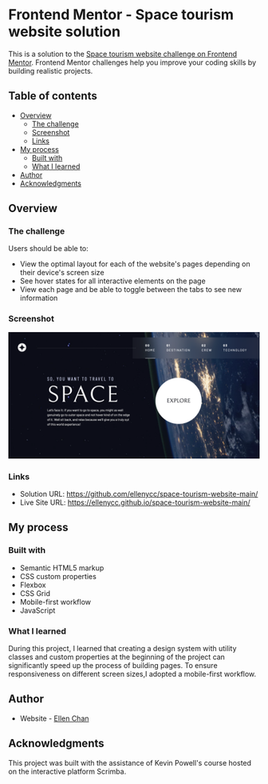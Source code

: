 # Frontend Mentor - Space tourism website solution

This is a solution to the [Space tourism website challenge on Frontend Mentor](https://www.frontendmentor.io/challenges/space-tourism-multipage-website-gRWj1URZ3). Frontend Mentor challenges help you improve your coding skills by building realistic projects. 

## Table of contents

- [Overview](#overview)
  - [The challenge](#the-challenge)
  - [Screenshot](#screenshot)
  - [Links](#links)
- [My process](#my-process)
  - [Built with](#built-with)
  - [What I learned](#what-i-learned)
- [Author](#author)
- [Acknowledgments](#acknowledgments)

## Overview

### The challenge

Users should be able to:

- View the optimal layout for each of the website's pages depending on their device's screen size
- See hover states for all interactive elements on the page
- View each page and be able to toggle between the tabs to see new information

### Screenshot

![](./assets/project_screenshot.png)

### Links

- Solution URL: https://github.com/ellenycc/space-tourism-website-main/
- Live Site URL: https://ellenycc.github.io/space-tourism-website-main/

## My process

### Built with

- Semantic HTML5 markup
- CSS custom properties
- Flexbox
- CSS Grid
- Mobile-first workflow
- JavaScript

### What I learned

During this project, I learned that creating a design system with utility classes and custom properties at the beginning of the project can significantly speed up the process of building pages. To ensure responsiveness on different screen sizes,I adopted a mobile-first workflow. 

## Author

- Website - [Ellen Chan](https://ellenycc.github.io/portfolio/)

## Acknowledgments

This project was built with the assistance of Kevin Powell's course hosted on the interactive platform Scrimba.